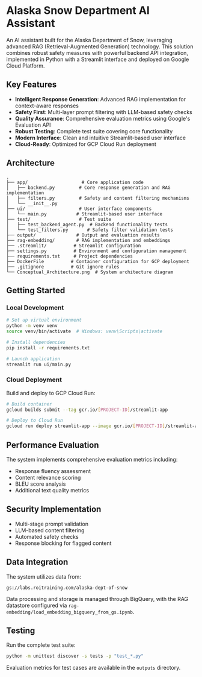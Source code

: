 # Alaska Snow Department AI Assistant

An AI assistant built for the Alaska Department of Snow, leveraging advanced RAG (Retrieval-Augmented Generation) technology. This solution combines robust safety measures with powerful backend API integration, implemented in Python with a Streamlit interface and deployed on Google Cloud Platform.

## Key Features

- **Intelligent Response Generation**: Advanced RAG implementation for context-aware responses
- **Safety First**: Multi-layer prompt filtering with LLM-based safety checks
- **Quality Assurance**: Comprehensive evaluation metrics using Google's Evaluation API
- **Robust Testing**: Complete test suite covering core functionality
- **Modern Interface**: Clean and intuitive Streamlit-based user interface
- **Cloud-Ready**: Optimized for GCP Cloud Run deployment

## Architecture

```
.
├── app/                    # Core application code
│   ├── backend.py         # Core response generation and RAG implementation
│   ├── filters.py         # Safety and content filtering mechanisms
│   └── __init__.py
├── ui/                    # User interface components
│   └── main.py           # Streamlit-based user interface
├── test/                  # Test suite
│   ├── test_backend_agent.py  # Backend functionality tests
│   └── test_filters.py       # Safety filter validation tests
├── output/               # Output and evaluation results
├── rag-embedding/        # RAG implementation and embeddings
├── .streamlit/          # Streamlit configuration
├── settings.py          # Environment and configuration management
├── requirements.txt     # Project dependencies
├── DockerFile          # Container configuration for GCP deployment
├── .gitignore          # Git ignore rules
└── Conceptual_Architecture.png  # System architecture diagram
```



## Getting Started

### Local Development

```bash
# Set up virtual environment
python -m venv venv
source venv/bin/activate  # Windows: venv\Scripts\activate

# Install dependencies
pip install -r requirements.txt

# Launch application
streamlit run ui/main.py
```

### Cloud Deployment

Build and deploy to GCP Cloud Run:

```bash
# Build container
gcloud builds submit --tag gcr.io/[PROJECT-ID]/streamlit-app

# Deploy to Cloud Run
gcloud run deploy streamlit-app --image gcr.io/[PROJECT-ID]/streamlit-app --platform managed
```

## Performance Evaluation

The system implements comprehensive evaluation metrics including:
- Response fluency assessment
- Content relevance scoring
- BLEU score analysis
- Additional text quality metrics

## Security Implementation

- Multi-stage prompt validation
- LLM-based content filtering
- Automated safety checks
- Response blocking for flagged content

## Data Integration

The system utilizes data from:
```
gs://labs.roitraining.com/alaska-dept-of-snow
```

Data processing and storage is managed through BigQuery, with the RAG datastore configured via `rag-embedding/load_embedding_bigquery_from_gs.ipynb`.

## Testing

Run the complete test suite:

```bash
python -m unittest discover -s tests -p "test_*.py"
```

Evaluation metrics for test cases are available in the `outputs` directory.

